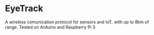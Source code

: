 # EyeTrack
A wireless comunication protocol for sensors and IoT,
with up to 8km of range. Tested on Arduino and Raspberry Pi 3
